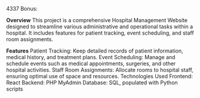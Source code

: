 4337 Bonus:

**Overview**
This project is a comprehensive Hospital Management Website designed to streamline various administrative and operational tasks within a hospital. It includes features for patient tracking, event scheduling, and staff room assignments.

**Features**
Patient Tracking: Keep detailed records of patient information, medical history, and treatment plans.
Event Scheduling: Manage and schedule events such as medical appointments, surgeries, and other hospital activities.
Staff Room Assignments: Allocate rooms to hospital staff, ensuring optimal use of space and resources.
Technologies Used
Frontend: React
Backend: PHP MyAdmin
Database: SQL, populated with Python scripts
